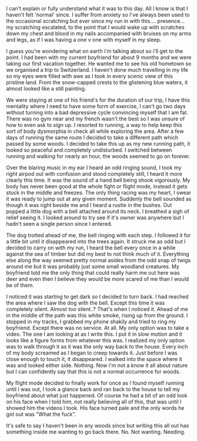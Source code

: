I can't explain or fully understand what it was to this day. All I know is that I haven't felt 'normal' since. I suffer from anxiety so I've always been used to the occasional scratching but ever since my run in with this.... presence... my scratching escalated, to the point that I would wake up with scratches down my chest and blood in my nails accompanied with bruises on my arms and legs, as if I was having a one v one with myself in my sleep.

I guess you're wondering what on earth i'm talking about so i'll get to the point. I had been with my current boyfriend for about 9 months and we were taking our first vacation together. He wanted me to see his old hometown so we organised a trip to Switzerland. I haven't done much travelling in my life so my eyes were filled with awe as I took in every scenic view of this pristine land. From the snow-capped crests to the glistening blue waters, it almost looked like a still painting. 

We were staying at one of his friend's for the duration of our trip, I have this mentality where I need to have some form of exercise, I can't go two days without turning into a bad depressive cycle convincing myself that I am fat. There was no gym near and my french wasn't the best so I was unsure of how to even ask to sign up. I resorted to running, a way to help keep this sort of body dysmorphia in check all while exploring the area. After a few days of running the same route I decided to take a different path which passed by some woods. I decided to take this up as my new running path, it looked so peaceful and completely undisturbed. I switched between running and walking for nearly an hour, the woods seemed to go on forever. 

Over the blaring music in my ear I heard an odd ringing sound, I took my right airpod out with confusion and stood completely still, I heard it more clearly this time. It was the sound of a hand bell being shook vigorously. My body has never been good at the whole fight or flight mode, instead it gets stuck in the middle and freezes. The only thing racing was my heart, I swear it was ready to jump out at any given moment. Suddenly the bell sounded as though it was right beside me and I heard a rustle in the bushes. Out popped a little dog with a bell attached around its neck. I breathed a sigh of relief seeing it. I looked around to try see if it's owner was anywhere but I hadn't seen a single person since I entered. 

The dog trotted ahead of me, the bell ringing with each step. I followed it for a little bit until it disappeared into the trees again. It struck me as odd but I decided to carry on with my run, I heard the bell every once in a while against the sea of timber but did my best to not think much of it. Everything else along the way seemed pretty normal asides from the odd snap of twigs around me but it was probably just some small woodland creatures. My boyfriend told me the only thing that could really harm me out here was deer and even then I believe they would be more scared of me than I would be of them. 

I noticed it was starting to get dark so I decided to turn back. I had reached the area where I saw the dog with the bell. Except this time it was completely silent. Almost too silent..? That's when I noticed it. Ahead of me in the middle of the path was this white smoke, rising up from the ground. I stopped in my tracks, I grabbed my phone shakily and tried to ring my boyfriend. Except there was no service. At all. My only option was to take a video. The one I am looking at as I write this. I put it in slow motion and it looks like a figure forms from whatever this was. I realized my only option was to walk through it as it was the only way back to the house. Every inch of my body screamed as I began to creep towards it. Just before I was close enough to touch it, it disappeared. I walked into the space where it was and looked either side. Nothing. Now i'm not a know it all about nature but I can confidently say that this is not a normal occurrence for woods. 

My flight mode decided to finally work for once as I found myself running until I was out, I took a glance back and ran back to the house to tell my boyfriend about what just happened. Of course he had a bit of an odd look on his face when I told him, not really believing all of this, that was until I showed him the videos I took. His face turned pale and the only words he got out was "What the fuck". 

It's safe to say I haven't been in any woods since but writing this all out has something inside me wanting to go back there. No. Not wanting. Needing.